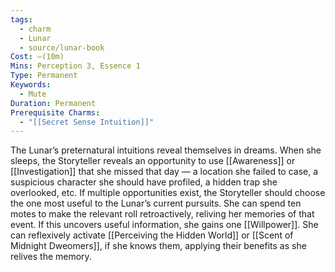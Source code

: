 ```yaml
---
tags:
  - charm
  - Lunar
  - source/lunar-book
Cost: —(10m)
Mins: Perception 3, Essence 1
Type: Permanent
Keywords:
  - Mute
Duration: Permanent
Prerequisite Charms:
  - "[[Secret Sense Intuition]]"
---
```

The Lunar’s preternatural intuitions reveal themselves in dreams. When she sleeps, the Storyteller reveals an opportunity to use [[Awareness]] or [[Investigation]] that she missed that day — a location she failed to case, a suspicious character she should have profiled, a hidden trap she overlooked, etc. If multiple opportunities exist, the Storyteller should choose the one most useful to the Lunar’s current pursuits. She can spend ten motes to make the relevant roll retroactively, reliving her memories of that event. If this uncovers useful information, she gains one [[Willpower]]. She can reflexively activate [[Perceiving the Hidden World]] or [[Scent of Midnight Dweomers]], if she knows them, applying their benefits as she relives the memory.